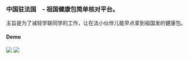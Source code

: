 ### 中国驻法国　- 祖国健康包简单核对平台。

主旨是为了减轻学联同学的工作，让在法小伙伴儿能早点拿到祖国发的健康包。

#### Demo
<img src="https://imgur.com/vQtnmhk.png"/>
<img src="https://imgur.com/IziE8IR.png"/>


